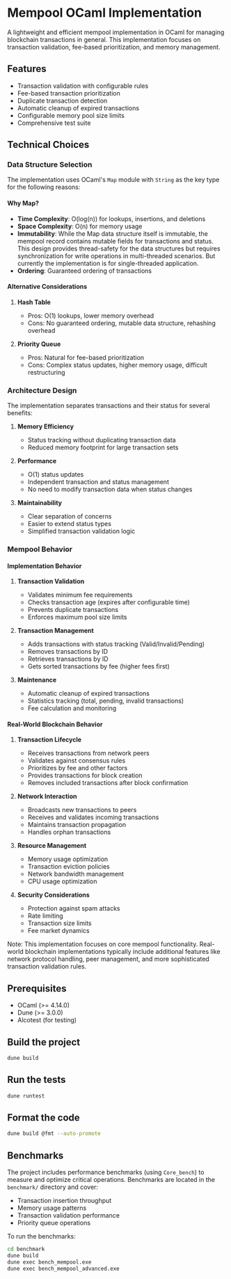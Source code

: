 # Mempool OCaml Implementation

A lightweight and efficient mempool implementation in OCaml for managing blockchain transactions in general. This implementation focuses on transaction validation, fee-based prioritization, and memory management.

## Features

- Transaction validation with configurable rules
- Fee-based transaction prioritization
- Duplicate transaction detection
- Automatic cleanup of expired transactions
- Configurable memory pool size limits
- Comprehensive test suite

## Technical Choices

### Data Structure Selection

The implementation uses OCaml's `Map` module with `String` as the key type for the following reasons:

#### Why Map?
- **Time Complexity**: O(log(n)) for lookups, insertions, and deletions
- **Space Complexity**: O(n) for memory usage
- **Immutability**: While the Map data structure itself is immutable, the mempool record contains mutable fields for transactions and status. This design provides thread-safety for the data structures but requires synchronization for write operations in multi-threaded scenarios. But currently the implementation is for single-threaded application.
- **Ordering**: Guaranteed ordering of transactions

#### Alternative Considerations
1. **Hash Table**
   - Pros: O(1) lookups, lower memory overhead
   - Cons: No guaranteed ordering, mutable data structure, rehashing overhead

2. **Priority Queue**
   - Pros: Natural for fee-based prioritization
   - Cons: Complex status updates, higher memory usage, difficult restructuring

### Architecture Design

The implementation separates transactions and their status for several benefits:

1. **Memory Efficiency**
   - Status tracking without duplicating transaction data
   - Reduced memory footprint for large transaction sets

2. **Performance**
   - O(1) status updates
   - Independent transaction and status management
   - No need to modify transaction data when status changes

3. **Maintainability**
   - Clear separation of concerns
   - Easier to extend status types
   - Simplified transaction validation logic

### Mempool Behavior

#### Implementation Behavior

1. **Transaction Validation**
   - Validates minimum fee requirements
   - Checks transaction age (expires after configurable time)
   - Prevents duplicate transactions
   - Enforces maximum pool size limits

2. **Transaction Management**
   - Adds transactions with status tracking (Valid/Invalid/Pending)
   - Removes transactions by ID
   - Retrieves transactions by ID
   - Gets sorted transactions by fee (higher fees first)

3. **Maintenance**
   - Automatic cleanup of expired transactions
   - Statistics tracking (total, pending, invalid transactions)
   - Fee calculation and monitoring

#### Real-World Blockchain Behavior

1. **Transaction Lifecycle**
   - Receives transactions from network peers
   - Validates against consensus rules
   - Prioritizes by fee and other factors
   - Provides transactions for block creation
   - Removes included transactions after block confirmation

2. **Network Interaction**
   - Broadcasts new transactions to peers
   - Receives and validates incoming transactions
   - Maintains transaction propagation
   - Handles orphan transactions

3. **Resource Management**
   - Memory usage optimization
   - Transaction eviction policies
   - Network bandwidth management
   - CPU usage optimization

4. **Security Considerations**
   - Protection against spam attacks
   - Rate limiting
   - Transaction size limits
   - Fee market dynamics

Note: This implementation focuses on core mempool functionality. Real-world blockchain implementations typically include additional features like network protocol handling, peer management, and more sophisticated transaction validation rules.

## Prerequisites

- OCaml (>= 4.14.0)
- Dune (>= 3.0.0)
- Alcotest (for testing)

## Build the project

```bash
dune build
```

## Run the tests

```bash
dune runtest
```

## Format the code

```bash
dune build @fmt --auto-promote
```

## Benchmarks

The project includes performance benchmarks (using `Core_bench`) to measure and optimize critical operations. Benchmarks are located in the `benchmark/` directory and cover:

- Transaction insertion throughput
- Memory usage patterns
- Transaction validation performance
- Priority queue operations

To run the benchmarks:

```bash
cd benchmark
dune build
dune exec bench_mempool.exe
dune exec bench_mempool_advanced.exe
```
